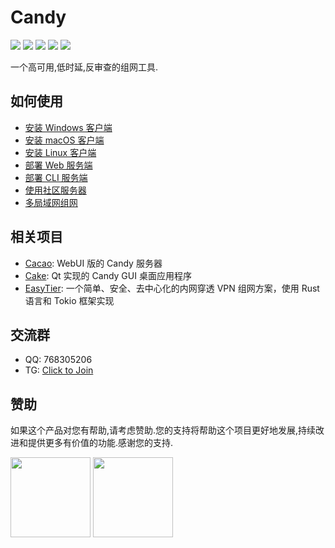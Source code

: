 # Candy

<p>
<a href="https://github.com/lanthora/candy/releases/latest"><img src="https://img.shields.io/github/release/lanthora/candy" /></a>
<a href="https://github.com/lanthora/candy/actions/workflows/release.yaml"><img src="https://img.shields.io/github/actions/workflow/status/lanthora/candy/release.yaml" /></a>
<a href="https://github.com/lanthora/candy/graphs/contributors"><img src="https://img.shields.io/github/contributors-anon/lanthora/candy" /></a>
<a href="https://github.com/lanthora/candy/issues"><img src="https://img.shields.io/github/issues-raw/lanthora/candy" /></a>
<a href="https://github.com/lanthora/candy/pulls"><img src="https://img.shields.io/github/issues-pr-raw/lanthora/candy" /></a>
</p>

一个高可用,低时延,反审查的组网工具.

## 如何使用

- [安装 Windows 客户端](https://docs.canets.org/install-client-for-windows)
- [安装 macOS 客户端](https://docs.canets.org/install-client-for-macos)
- [安装 Linux 客户端](https://docs.canets.org/install-client-for-linux)
- [部署 Web 服务端](https://docs.canets.org/deploy-web-server)
- [部署 CLI 服务端](https://docs.canets.org/deploy-cli-server)
- [使用社区服务器](https://docs.canets.org/use-the-community-server)
- [多局域网组网](https://docs.canets.org/software-defined-wide-area-network)

## 相关项目

- [Cacao](https://github.com/lanthora/cacao): WebUI 版的 Candy 服务器
- [Cake](https://github.com/lanthora/cake): Qt 实现的 Candy GUI 桌面应用程序
- [EasyTier](https://github.com/EasyTier/EasyTier): 一个简单、安全、去中心化的内网穿透 VPN 组网方案，使用 Rust 语言和 Tokio 框架实现

## 交流群

- QQ: 768305206
- TG: [Click to Join](https://t.me/CandyUserGroup)

## 赞助

如果这个产品对您有帮助,请考虑赞助.您的支持将帮助这个项目更好地发展,持续改进和提供更多有价值的功能.感谢您的支持.

<p>
<img src="https://docs.canets.org/images/alipay.png" width="128px" />
<img src="https://docs.canets.org/images/wechat.png" width="128px" />
</p>
